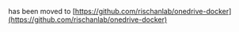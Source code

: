 has been moved to [https://github.com/rischanlab/onedrive-docker](https://github.com/rischanlab/onedrive-docker)
